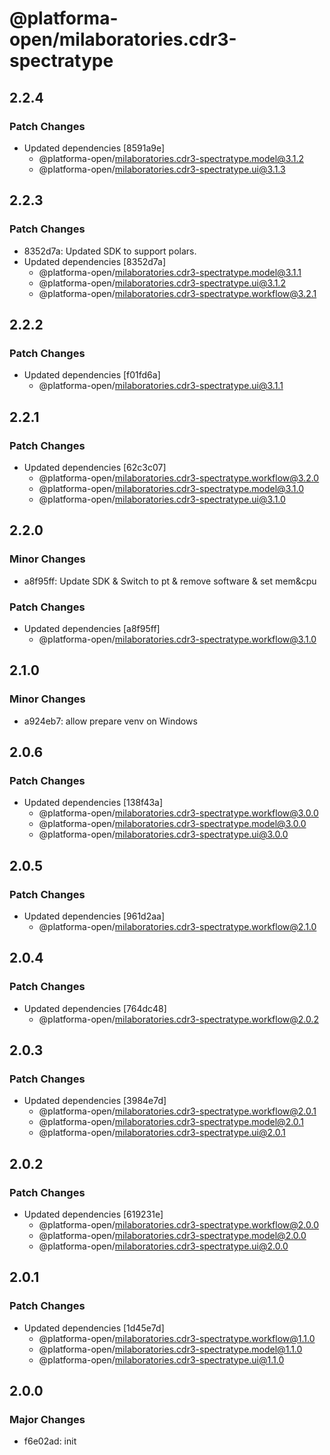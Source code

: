 # @platforma-open/milaboratories.cdr3-spectratype

## 2.2.4

### Patch Changes

- Updated dependencies [8591a9e]
  - @platforma-open/milaboratories.cdr3-spectratype.model@3.1.2
  - @platforma-open/milaboratories.cdr3-spectratype.ui@3.1.3

## 2.2.3

### Patch Changes

- 8352d7a: Updated SDK to support polars.
- Updated dependencies [8352d7a]
  - @platforma-open/milaboratories.cdr3-spectratype.model@3.1.1
  - @platforma-open/milaboratories.cdr3-spectratype.ui@3.1.2
  - @platforma-open/milaboratories.cdr3-spectratype.workflow@3.2.1

## 2.2.2

### Patch Changes

- Updated dependencies [f01fd6a]
  - @platforma-open/milaboratories.cdr3-spectratype.ui@3.1.1

## 2.2.1

### Patch Changes

- Updated dependencies [62c3c07]
  - @platforma-open/milaboratories.cdr3-spectratype.workflow@3.2.0
  - @platforma-open/milaboratories.cdr3-spectratype.model@3.1.0
  - @platforma-open/milaboratories.cdr3-spectratype.ui@3.1.0

## 2.2.0

### Minor Changes

- a8f95ff: Update SDK & Switch to pt & remove software & set mem&cpu

### Patch Changes

- Updated dependencies [a8f95ff]
  - @platforma-open/milaboratories.cdr3-spectratype.workflow@3.1.0

## 2.1.0

### Minor Changes

- a924eb7: allow prepare venv on Windows

## 2.0.6

### Patch Changes

- Updated dependencies [138f43a]
  - @platforma-open/milaboratories.cdr3-spectratype.workflow@3.0.0
  - @platforma-open/milaboratories.cdr3-spectratype.model@3.0.0
  - @platforma-open/milaboratories.cdr3-spectratype.ui@3.0.0

## 2.0.5

### Patch Changes

- Updated dependencies [961d2aa]
  - @platforma-open/milaboratories.cdr3-spectratype.workflow@2.1.0

## 2.0.4

### Patch Changes

- Updated dependencies [764dc48]
  - @platforma-open/milaboratories.cdr3-spectratype.workflow@2.0.2

## 2.0.3

### Patch Changes

- Updated dependencies [3984e7d]
  - @platforma-open/milaboratories.cdr3-spectratype.workflow@2.0.1
  - @platforma-open/milaboratories.cdr3-spectratype.model@2.0.1
  - @platforma-open/milaboratories.cdr3-spectratype.ui@2.0.1

## 2.0.2

### Patch Changes

- Updated dependencies [619231e]
  - @platforma-open/milaboratories.cdr3-spectratype.workflow@2.0.0
  - @platforma-open/milaboratories.cdr3-spectratype.model@2.0.0
  - @platforma-open/milaboratories.cdr3-spectratype.ui@2.0.0

## 2.0.1

### Patch Changes

- Updated dependencies [1d45e7d]
  - @platforma-open/milaboratories.cdr3-spectratype.workflow@1.1.0
  - @platforma-open/milaboratories.cdr3-spectratype.model@1.1.0
  - @platforma-open/milaboratories.cdr3-spectratype.ui@1.1.0

## 2.0.0

### Major Changes

- f6e02ad: init
